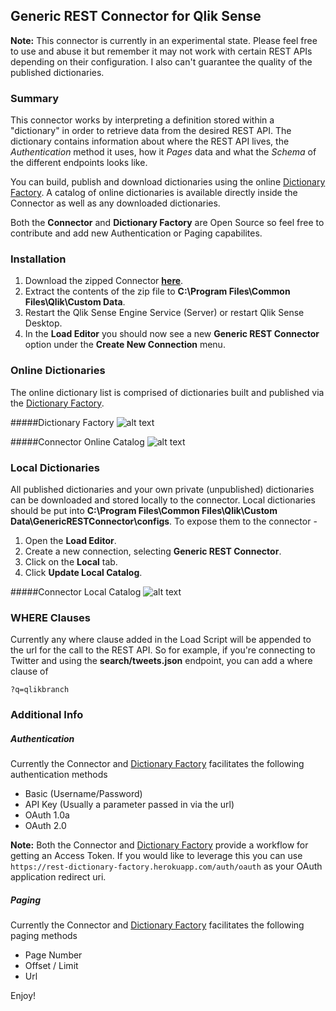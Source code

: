 ## Generic REST Connector for Qlik Sense
**Note:** This connector is currently in an experimental state. Please feel free to use and abuse it but remember it may not work with certain REST APIs depending on their configuration. I also can't guarantee the quality of the published dictionaries.

### Summary
This connector works by interpreting a definition stored within a "dictionary" in order to retrieve data from the desired REST API. The dictionary contains information about where the REST API lives, the *Authentication* method it uses, how it *Pages* data and what the *Schema* of the different endpoints looks like. 

You can build, publish and download dictionaries using the online [Dictionary Factory](https://rest-dictionary-factory.herokuapp.com).
A catalog of online dictionaries is available directly inside the Connector as well as any downloaded dictionaries.

Both the **Connector** and **Dictionary Factory** are Open Source so feel free to contribute and add new Authentication or Paging capabilites.

### Installation
1. Download the zipped Connector **[here](https://github.com/websy85/generic-rest-connector/raw/master/Build/GenericRestConnector.zip)**.
2. Extract the contents of the zip file to **C:\Program Files\Common Files\Qlik\Custom Data**.
3. Restart the Qlik Sense Engine Service (Server) or restart Qlik Sense Desktop.
4. In the **Load Editor** you should now see a new **Generic REST Connector** option under the **Create New Connection** menu.


### Online Dictionaries
The online dictionary list is comprised of dictionaries built and published via the [Dictionary Factory](https://rest-dictionary-factory.herokuapp.com).

#####Dictionary Factory
![alt text][factory]

#####Connector Online Catalog
![alt text][public]

### Local Dictionaries
All published dictionaries and your own private (unpublished) dictionaries can be downloaded and stored locally to the connector. Local dictionaries should be put into **C:\Program Files\Common Files\Qlik\Custom Data\GenericRESTConnector\configs**. To expose them to the connector -

1. Open the **Load Editor**.
2. Create a new connection, selecting **Generic REST Connector**.
3. Click on the **Local** tab.
4. Click **Update Local Catalog**.

#####Connector Local Catalog
![alt text][local]

### WHERE Clauses
Currently any where clause added in the Load Script will be appended to the url for the call to the REST API. So for example, if you're connecting to Twitter and using the **search/tweets.json** endpoint, you can add a where clause of 

`?q=qlikbranch`

### Additional Info
##### Authentication
Currently the Connector and [Dictionary Factory](https://rest-dictionary-factory.herokuapp.com) facilitates the following authentication methods
* Basic (Username/Password)
* API Key (Usually a parameter passed in via the url)
* OAuth 1.0a
* OAuth 2.0

**Note:** Both the Connector and [Dictionary Factory](https://rest-dictionary-factory.herokuapp.com) provide a workflow for getting an Access Token. If you would like to leverage this you can use `https://rest-dictionary-factory.herokuapp.com/auth/oauth` as your OAuth application redirect uri. 

##### Paging
Currently the Connector and [Dictionary Factory](https://rest-dictionary-factory.herokuapp.com) facilitates the following paging methods
* Page Number
* Offset / Limit
* Url

Enjoy!

[factory]: Factory.png "Dictionary Factory Catalog"
[public]: Public.png "Connector Public Catalog"
[local]: Local.png "Connector Local Catalog"
